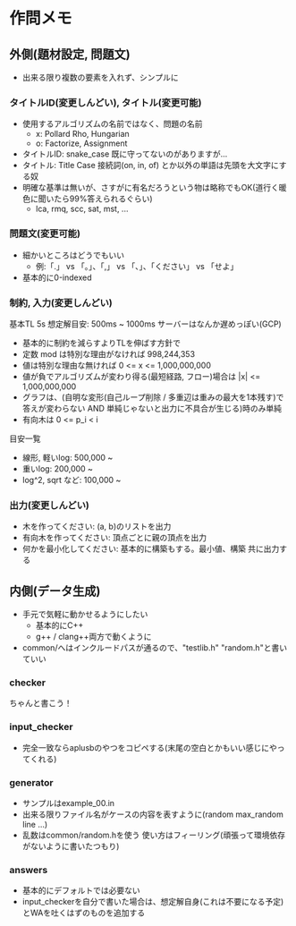 # 作問メモ

## 外側(題材設定, 問題文)

- 出来る限り複数の要素を入れず、シンプルに

### タイトルID(変更しんどい), タイトル(変更可能)

- 使用するアルゴリズムの名前ではなく、問題の名前
  - x: Pollard Rho, Hungarian
  - o: Factorize, Assignment
- タイトルID: snake_case 既に守ってないのがありますが…
- タイトル: Title Case 接続詞(on, in, of) とか以外の単語は先頭を大文字にする奴
- 明確な基準は無いが、さすがに有名だろうという物は略称でもOK(道行く暖色に聞いたら99%答えられるぐらい)
  - lca, rmq, scc, sat, mst, ...

### 問題文(変更可能)

- 細かいところはどうでもいい
  - 例:「.」 vs 「。」、「,」 vs 「、」、「ください」 vs 「せよ」
- 基本的に0-indexed

### 制約, 入力(変更しんどい)

基本TL 5s 想定解目安: 500ms ~ 1000ms サーバーはなんか遅めっぽい(GCP)

- 基本的に制約を減らすよりTLを伸ばす方針で
- 定数 mod は特別な理由がなければ 998,244,353
- 値は特別な理由な無ければ 0 <= x <= 1,000,000,000
- 値が負でアルゴリズムが変わり得る(最短経路, フロー)場合は |x| <= 1,000,000,000
- グラフは、(自明な変形(自己ループ削除 / 多重辺は重みの最大を1本残す)で答えが変わらない AND 単純じゃないと出力に不具合が生じる)時のみ単純
- 有向木は 0 <= p_i < i

目安一覧

- 線形, 軽いlog: 500,000 ~
- 重いlog: 200,000 ~
- log^2,  sqrt など: 100,000 ~

### 出力(変更しんどい)

- 木を作ってください: (a, b)のリストを出力
- 有向木を作ってください: 頂点ごとに親の頂点を出力
- 何かを最小化してください: 基本的に構築もする。最小値、構築 共に出力する

## 内側(データ生成)

- 手元で気軽に動かせるようにしたい
  - 基本的にC++
  - g++ / clang++両方で動くように
- common/へはインクルードパスが通るので、"testlib.h" "random.h"と書いていい

### checker

ちゃんと書こう！

### input_checker

- 完全一致ならaplusbのやつをコピペする(末尾の空白とかもいい感じにやってくれる)

### generator

- サンプルはexample_00.in
- 出来る限りファイル名がケースの内容を表すように(random max_random line ...)
- 乱数はcommon/random.hを使う 使い方はフィーリング(頑張って環境依存がないように書いたつもり)

### answers

- 基本的にデフォルトでは必要ない
- input_checkerを自分で書いた場合は、想定解自身(これは不要になる予定)とWAを吐くはずのものを追加する

